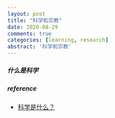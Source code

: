 ```yaml
---
layout: post
title: "科学和宗教"
date: 2020-08-29
comments: true
categories: [learning, research]
abstract: '科学和宗教'
---
```



##### 什么是科学 


##### reference 
* [科学是什么？](https://program-think.blogspot.com/2015/10/What-is-Science.html)  
